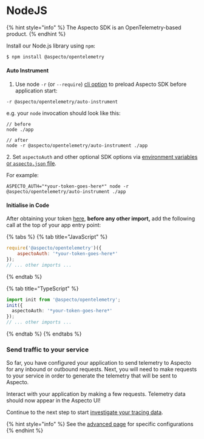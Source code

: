 # NodeJS



{% hint style="info" %}
The Aspecto SDK is an OpenTelemetry-based product. &#x20;
{% endhint %}

Install our Node.js library using `npm`:

```bash
$ npm install @aspecto/opentelemetry
```

#### Auto Instrument

1. Use node `-r` (or `--require`) [cli option](https://nodejs.org/api/cli.html#-r---require-module) to preload Aspecto SDK before application start:

```
-r @aspecto/opentelemetry/auto-instrument
```

e.g. your `node` invocation should look like this:

```
// before
node ./app

// after
node -r @aspecto/opentelemetry/auto-instrument ./app
```

2\. Set `aspectoAuth` and other optional SDK options via [environment variables or `aspecto.json` file](customize-defaults/advanced.md).

For example:

```
ASPECTO_AUTH="*your-token-goes-here*" node -r @aspecto/opentelemetry/auto-instrument ./app
```

#### Initialise in Code

After obtaining your token [here](https://app.aspecto.io/app/integration/api-key), **before any other import,** add the following call at the top of your app entry point:

{% tabs %}
{% tab title="JavaScript" %}
```javascript
require('@aspecto/opentelemetry')({
    aspectoAuth: '*your-token-goes-here*'
});
// ... other imports ...
```
{% endtab %}

{% tab title="TypeScript" %}
```typescript
import init from '@aspecto/opentelemetry';
init({
  aspectoAuth: '*your-token-goes-here*'
});
// ... other imports ...
```
{% endtab %}
{% endtabs %}

### Send traffic to your service

So far, you have configured your application to send telemetry to Aspecto for any inbound or outbound requests. Next, you will need to make requests to your service in order to generate the telemetry that will be sent to Aspecto.

Interact with your application by making a few requests. Telemetry data should now appear in the Aspecto UI!

Continue to the next step to start [investigate your tracing data](../../../observability-debugging/untitled/).

{% hint style="info" %}
See the [advanced page](customize-defaults/advanced.md) for specific configurations
{% endhint %}
